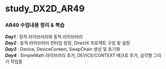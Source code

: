 # study_DX2D_AR49
### AR49 수업내용 정리 &amp; 복습

**_Day1_** : 정적 라이브러리와 동적 라이브러리<br>
**_Day2_** : 동적 라이브러리 런타임 링킹, DirectX 프로젝트 구성 및 설정<br>
**_Day3_** : Device, DeviceContext, SwapChain 생성 및 초기화<br>
**_Day4_** : SimpleMath 라이브러리 추가, DEVICE/CONTEXT 메크로 추가, 삼각형 그리기 작업중<br>